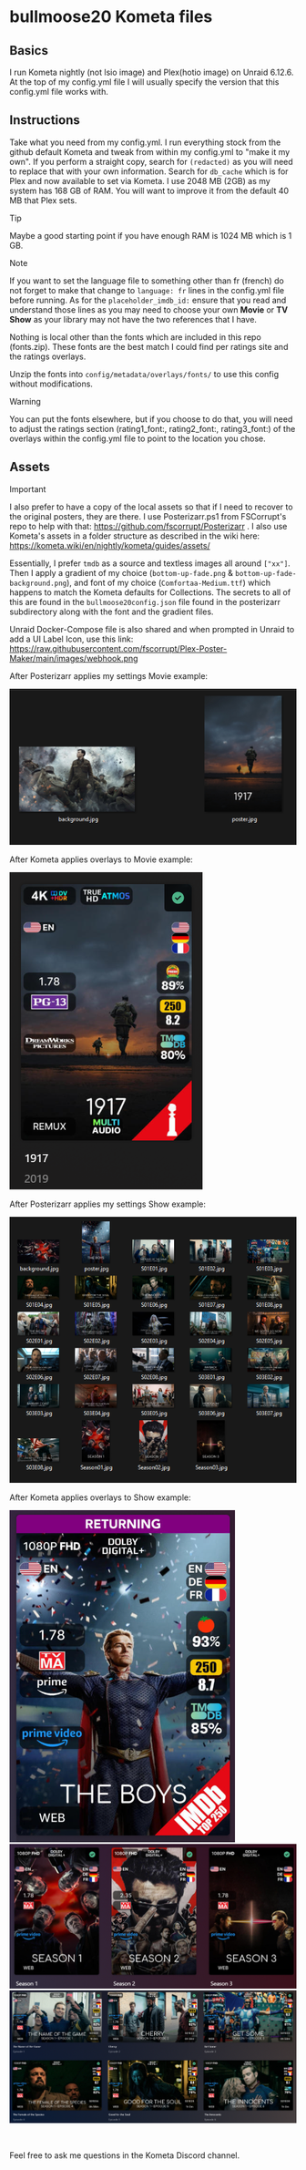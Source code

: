 # bullmoose20 Kometa files
## Basics
I run Kometa nightly (not lsio image) and Plex(hotio image) on Unraid 6.12.6. At the top of my config.yml file I will usually specify the version that this config.yml file works with.



## Instructions
Take what you need from my config.yml. I run everything stock from the github default Kometa and tweak from within my config.yml to "make it my own". If you perform a straight copy, search for `(redacted)` as you will need to replace that with your own information. Search for `db_cache` which is for Plex and now available to set via Kometa. I use 2048 MB (2GB) as my system has 168 GB of RAM. You will want to improve it from the default 40 MB that Plex sets. 

> [!TIP]
> Maybe a good starting point if you have enough RAM is 1024 MB which is 1 GB.

> [!NOTE]
> If you want to set the language file to something other than fr (french) do not forget to make that change to `language: fr` lines in the config.yml file before running. As for the `placeholder_imdb_id:` ensure that you read and understand those lines as you may need to choose your own **Movie** or **TV Show** as your library may not have the two references that I have.

Nothing is local other than the fonts which are included in this repo (fonts.zip). These fonts are the best match I could find per ratings site and the ratings overlays. 

Unzip the fonts into `config/metadata/overlays/fonts/` to use this config without modifications.

> [!WARNING]
> You can put the fonts elsewhere, but if you choose to do that, you will need to adjust the ratings section (rating1_font:, rating2_font:, rating3_font:) of the overlays within the config.yml file to point to the location you chose.

## Assets

> [!IMPORTANT]
> I also prefer to have a copy of the local assets so that if I need to recover to the original posters, they are there. I use Posterizarr.ps1 from FSCorrupt's repo to help with that: https://github.com/fscorrupt/Posterizarr . I also use Kometa's assets in a folder structure as described in the wiki here: https://kometa.wiki/en/nightly/kometa/guides/assets/

Essentially, I prefer `tmdb` as a source and textless images all around `["xx"]`. Then I apply a gradient of my choice (`bottom-up-fade.png` & `bottom-up-fade-background.png`), and font of my choice (`Comfortaa-Medium.ttf`) which happens to match the Kometa defaults for Collections. The secrets to all of this are found in the `bullmoose20config.json` file found in the posterizarr subdirectory along with the font and the gradient files.

Unraid Docker-Compose file is also shared and when prompted in Unraid to add a UI Label Icon, use this link: https://raw.githubusercontent.com/fscorrupt/Plex-Poster-Maker/main/images/webhook.png

After Posterizarr applies my settings Movie example:

![](./posterizarr/images/movie_example_posterizarr.png)

After Kometa applies overlays to Movie example:

![](./posterizarr/images/movie_example_posterizarr_kometa.png)

After Posterizarr applies my settings Show example:

![](./posterizarr/images/shows_example_posterizarr.png)

After Kometa applies overlays to Show example:

![](./posterizarr/images/shows_example_posterizarr_kometa1.png)
![](./posterizarr/images/shows_example_posterizarr_kometa2.png)
![](./posterizarr/images/shows_example_posterizarr_kometa3.png)

<br>

Feel free to ask me questions in the Kometa Discord channel.

<br>

